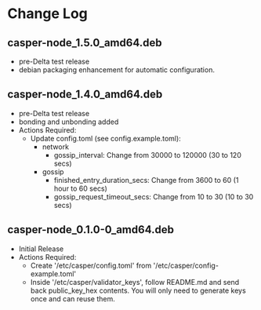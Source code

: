 # Change Log

## casper-node_1.5.0_amd64.deb

 - pre-Delta test release
 - debian packaging enhancement for automatic configuration.

## casper-node_1.4.0_amd64.deb

 - pre-Delta test release
 - bonding and unbonding added
 - Actions Required:
    - Update config.toml (see config.example.toml):
        - network
            - gossip_interval: Change from 30000 to 120000 (30 to 120 secs)
        - gossip
            - finished_entry_duration_secs: Change from 3600 to 60 (1 hour to 60 secs)
            - gossip_request_timeout_secs: Change from 10 to 30 (10 to 30 secs)
   
## casper-node_0.1.0-0_amd64.deb

 - Initial Release
 - Actions Required:
    - Create '/etc/casper/config.toml' from '/etc/casper/config-example.toml'
    - Inside '/etc/casper/validator_keys', follow README.md and send back public_key_hex contents.
      You will only need to generate keys once and can reuse them.